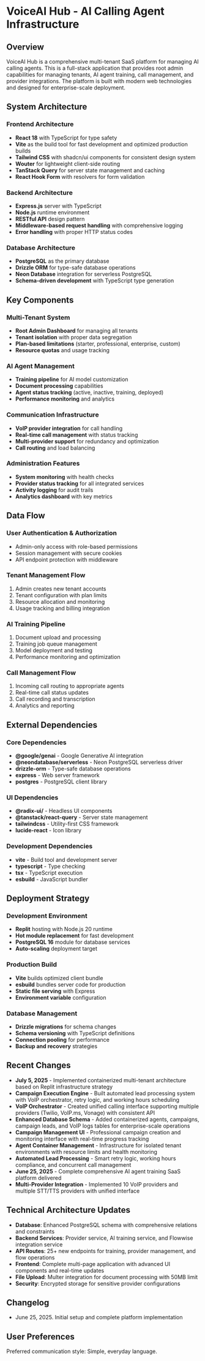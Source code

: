 # VoiceAI Hub - AI Calling Agent Infrastructure

## Overview
VoiceAI Hub is a comprehensive multi-tenant SaaS platform for managing AI calling agents. This is a full-stack application that provides root admin capabilities for managing tenants, AI agent training, call management, and provider integrations. The platform is built with modern web technologies and designed for enterprise-scale deployment.

## System Architecture

### Frontend Architecture
- **React 18** with TypeScript for type safety
- **Vite** as the build tool for fast development and optimized production builds
- **Tailwind CSS** with shadcn/ui components for consistent design system
- **Wouter** for lightweight client-side routing
- **TanStack Query** for server state management and caching
- **React Hook Form** with resolvers for form validation

### Backend Architecture
- **Express.js** server with TypeScript
- **Node.js** runtime environment
- **RESTful API** design pattern
- **Middleware-based request handling** with comprehensive logging
- **Error handling** with proper HTTP status codes

### Database Architecture
- **PostgreSQL** as the primary database
- **Drizzle ORM** for type-safe database operations
- **Neon Database** integration for serverless PostgreSQL
- **Schema-driven development** with TypeScript type generation

## Key Components

### Multi-Tenant System
- **Root Admin Dashboard** for managing all tenants
- **Tenant isolation** with proper data segregation
- **Plan-based limitations** (starter, professional, enterprise, custom)
- **Resource quotas** and usage tracking

### AI Agent Management
- **Training pipeline** for AI model customization
- **Document processing** capabilities
- **Agent status tracking** (active, inactive, training, deployed)
- **Performance monitoring** and analytics

### Communication Infrastructure
- **VoIP provider integration** for call handling
- **Real-time call management** with status tracking
- **Multi-provider support** for redundancy and optimization
- **Call routing** and load balancing

### Administration Features
- **System monitoring** with health checks
- **Provider status tracking** for all integrated services
- **Activity logging** for audit trails
- **Analytics dashboard** with key metrics

## Data Flow

### User Authentication & Authorization
- Admin-only access with role-based permissions
- Session management with secure cookies
- API endpoint protection with middleware

### Tenant Management Flow
1. Admin creates new tenant accounts
2. Tenant configuration with plan limits
3. Resource allocation and monitoring
4. Usage tracking and billing integration

### AI Training Pipeline
1. Document upload and processing
2. Training job queue management
3. Model deployment and testing
4. Performance monitoring and optimization

### Call Management Flow
1. Incoming call routing to appropriate agents
2. Real-time call status updates
3. Call recording and transcription
4. Analytics and reporting

## External Dependencies

### Core Dependencies
- **@google/genai** - Google Generative AI integration
- **@neondatabase/serverless** - Neon PostgreSQL serverless driver
- **drizzle-orm** - Type-safe database operations
- **express** - Web server framework
- **postgres** - PostgreSQL client library

### UI Dependencies
- **@radix-ui/** - Headless UI components
- **@tanstack/react-query** - Server state management
- **tailwindcss** - Utility-first CSS framework
- **lucide-react** - Icon library

### Development Dependencies
- **vite** - Build tool and development server
- **typescript** - Type checking
- **tsx** - TypeScript execution
- **esbuild** - JavaScript bundler

## Deployment Strategy

### Development Environment
- **Replit** hosting with Node.js 20 runtime
- **Hot module replacement** for fast development
- **PostgreSQL 16** module for database services
- **Auto-scaling** deployment target

### Production Build
- **Vite** builds optimized client bundle
- **esbuild** bundles server code for production
- **Static file serving** with Express
- **Environment variable** configuration

### Database Management
- **Drizzle migrations** for schema changes
- **Schema versioning** with TypeScript definitions
- **Connection pooling** for performance
- **Backup and recovery** strategies

## Recent Changes
- **July 5, 2025** - Implemented containerized multi-tenant architecture based on Replit infrastructure strategy
- **Campaign Execution Engine** - Built automated lead processing system with VoIP orchestrator, retry logic, and working hours scheduling
- **VoIP Orchestrator** - Created unified calling interface supporting multiple providers (Twilio, VoIP.ms, Vonage) with consistent API
- **Enhanced Database Schema** - Added containerized agents, campaigns, campaign leads, and VoIP logs tables for enterprise-scale operations
- **Campaign Management UI** - Professional campaign creation and monitoring interface with real-time progress tracking
- **Agent Container Management** - Infrastructure for isolated tenant environments with resource limits and health monitoring
- **Automated Lead Processing** - Smart retry logic, working hours compliance, and concurrent call management
- **June 25, 2025** - Complete comprehensive AI agent training SaaS platform delivered
- **Multi-Provider Integration** - Implemented 10 VoIP providers and multiple STT/TTS providers with unified interface

## Technical Architecture Updates
- **Database**: Enhanced PostgreSQL schema with comprehensive relations and constraints
- **Backend Services**: Provider service, AI training service, and Flowwise integration service
- **API Routes**: 25+ new endpoints for training, provider management, and flow operations
- **Frontend**: Complete multi-page application with advanced UI components and real-time updates
- **File Upload**: Multer integration for document processing with 50MB limit
- **Security**: Encrypted storage for sensitive provider configurations

## Changelog
- June 25, 2025. Initial setup and complete platform implementation

## User Preferences
Preferred communication style: Simple, everyday language.